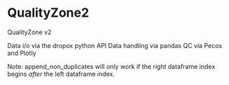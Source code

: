 # QualityZone2
QualityZone v2

Data i/o via the dropox python API
Data handling via pandas
QC via Pecos and Plotly


Note: append_non_duplicates will only work if the right dataframe index begins *after* the left dataframe index.
